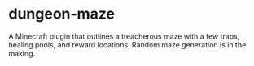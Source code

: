# dungeon-maze
A Minecraft plugin that outlines a treacherous maze with a few traps, healing pools, and reward locations. Random maze generation is in the making.

